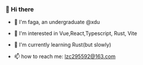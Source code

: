 ### 👋 Hi there 

* 🍅 I'm faga, an undergraduate @xdu

* 🌱 I'm interested in Vue,React,Typescript, Rust, Vite

* 🐌 I'm currently learning Rust(but slowly)

* 📫 how to reach me: lzc295592@163.com

